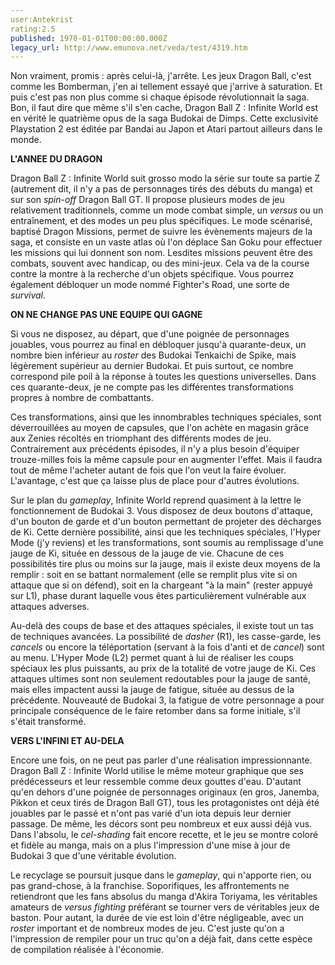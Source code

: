 ```yaml
---
user:Antekrist
rating:2.5
published: 1970-01-01T00:00:00.000Z
legacy_url: http://www.emunova.net/veda/test/4319.htm
---
```

Non vraiment, promis : après celui-là, j'arrête. Les jeux Dragon Ball, c'est comme les Bomberman, j'en ai tellement essayé que j'arrive à saturation. Et puis c'est pas non plus comme si chaque épisode révolutionnait la saga. Bon, il faut dire que même s'il s'en cache, Dragon Ball Z : Infinite World est en vérité le quatrième opus de la saga Budokai de Dimps. Cette exclusivité Playstation 2 est éditée par Bandai au Japon et Atari partout ailleurs dans le monde.  

  

**L'ANNEE DU DRAGON**  

Dragon Ball Z : Infinite World suit grosso modo la série sur toute sa partie Z (autrement dit, il n'y a pas de personnages tirés des débuts du manga) et sur son _spin-off_ Dragon Ball GT. Il propose plusieurs modes de jeu relativement traditionnels, comme un mode combat simple, un _versus_ ou un entraînement, et des modes un peu plus spécifiques. Le mode scénarisé, baptisé Dragon Missions, permet de suivre les évènements majeurs de la saga, et consiste en un vaste atlas où l'on déplace San Goku pour effectuer les missions qui lui donnent son nom. Lesdites missions peuvent être des combats, souvent avec handicap, ou des mini-jeux. Cela va de la course contre la montre à la recherche d'un objets spécifique. Vous pourrez également débloquer un mode nommé Fighter's Road, une sorte de _survival_.  

  

**ON NE CHANGE PAS UNE EQUIPE QUI GAGNE**  

Si vous ne disposez, au départ, que d'une poignée de personnages jouables, vous pourrez au final en débloquer jusqu'à quarante-deux, un nombre bien inférieur au _roster_ des Budokai Tenkaichi de Spike, mais légèrement supérieur au dernier Budokai. Et puis surtout, ce nombre correspond pile poil à la réponse à toutes les questions universelles. Dans ces quarante-deux, je ne compte pas les différentes transformations propres à nombre de combattants.   

Ces transformations, ainsi que les innombrables techniques spéciales, sont déverrouillées au moyen de capsules, que l'on achète en magasin grâce aux Zenies récoltés en triomphant des différents modes de jeu. Contrairement aux précédents épisodes, il n'y a plus besoin d'équiper trouze-milles fois la même capsule pour en augmenter l'effet. Mais il faudra tout de même l'acheter autant de fois que l'on veut la faire évoluer. L'avantage, c'est que ça laisse plus de place pour d'autres évolutions.  

Sur le plan du _gameplay_, Infinite World reprend quasiment à la lettre le fonctionnement de Budokai 3\. Vous disposez de deux boutons d'attaque, d'un bouton de garde et d'un bouton permettant de projeter des décharges de Ki. Cette dernière possibilité, ainsi que les techniques spéciales, l'Hyper Mode (j'y reviens) et les transformations, sont soumis au remplissage d'une jauge de Ki, située en dessous de la jauge de vie. Chacune de ces possibilités tire plus ou moins sur la jauge, mais il existe deux moyens de la remplir : soit en se battant normalement (elle se remplit plus vite si on attaque que si on défend), soit en la chargeant "à la main" (rester appuyé sur L1), phase durant laquelle vous êtes particulièrement vulnérable aux attaques adverses.  

Au-delà des coups de base et des attaques spéciales, il existe tout un tas de techniques avancées. La possibilité de _dasher_ (R1), les casse-garde, les _cancels_ ou encore la téléportation (servant à la fois d'anti et de _cancel_) sont au menu. L'Hyper Mode (L2) permet quant à lui de réaliser les coups spéciaux les plus puissants, au prix de la totalité de votre jauge de Ki. Ces attaques ultimes sont non seulement redoutables pour la jauge de santé, mais elles impactent aussi la jauge de fatigue, située au dessus de la précédente. Nouveauté de Budokai 3, la fatigue de votre personnage a pour principale conséquence de le faire retomber dans sa forme initiale, s'il s'était transformé.  

  

**VERS L'INFINI ET AU-DELA**  

Encore une fois, on ne peut pas parler d'une réalisation impressionnante. Dragon Ball Z : Infinite World utilise le même moteur graphique que ses prédécesseurs et leur ressemble comme deux gouttes d'eau. D'autant qu'en dehors d'une poignée de personnages originaux (en gros, Janemba, Pikkon et ceux tirés de Dragon Ball GT), tous les protagonistes ont déjà été jouables par le passé et n'ont pas varié d'un iota depuis leur dernier passage. De même, les décors sont peu nombreux et eux aussi déjà vus. Dans l'absolu, le _cel-shading_ fait encore recette, et le jeu se montre coloré et fidèle au manga, mais on a plus l'impression d'une mise à jour de Budokai 3 que d'une véritable évolution.  

Le recyclage se poursuit jusque dans le _gameplay_, qui n'apporte rien, ou pas grand-chose, à la franchise. Soporifiques, les affrontements ne retiendront que les fans absolus du manga d'Akira Toriyama, les véritables amateurs de _versus fighting_ préférant se tourner vers de véritables jeux de baston. Pour autant, la durée de vie est loin d'être négligeable, avec un _roster_ important et de nombreux modes de jeu. C'est juste qu'on a l'impression de rempiler pour un truc qu'on a déjà fait, dans cette espèce de compilation réalisée à l'économie.